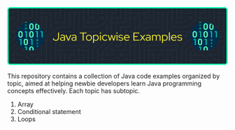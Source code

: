 <!--# Java-Topicwise-Examples-->
<img src="github-header-image (1).png">


This repository contains a collection of Java code examples organized by topic, aimed at helping newbie developers learn Java programming concepts effectively.
Each topic has subtopic.

1) Array 
2) Conditional statement
3) Loops
